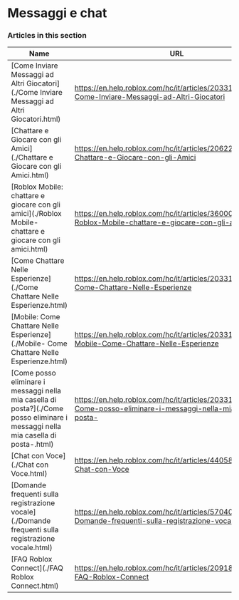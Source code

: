 # Messaggi e chat  
### Articles in this section
Name|URL
-|-
[Come Inviare Messaggi ad Altri Giocatori](./Come Inviare Messaggi ad Altri Giocatori.html) |https://en.help.roblox.com/hc/it/articles/203313610-Come-Inviare-Messaggi-ad-Altri-Giocatori
[Chattare e Giocare con gli Amici](./Chattare e Giocare con gli Amici.html) |https://en.help.roblox.com/hc/it/articles/206224956-Chattare-e-Giocare-con-gli-Amici
[Roblox Mobile: chattare e giocare con gli amici](./Roblox Mobile- chattare e giocare con gli amici.html) |https://en.help.roblox.com/hc/it/articles/360000432483-Roblox-Mobile-chattare-e-giocare-con-gli-amici
[Come Chattare Nelle Esperienze](./Come Chattare Nelle Esperienze.html) |https://en.help.roblox.com/hc/it/articles/203314250-Come-Chattare-Nelle-Esperienze
[Mobile: Come Chattare Nelle Esperienze](./Mobile- Come Chattare Nelle Esperienze.html) |https://en.help.roblox.com/hc/it/articles/203313520-Mobile-Come-Chattare-Nelle-Esperienze
[Come posso eliminare i messaggi nella mia casella di posta?](./Come posso eliminare i messaggi nella mia casella di posta-.html) |https://en.help.roblox.com/hc/it/articles/203313690-Come-posso-eliminare-i-messaggi-nella-mia-casella-di-posta-
[Chat con Voce](./Chat con Voce.html) |https://en.help.roblox.com/hc/it/articles/4405807645972-Chat-con-Voce
[Domande frequenti sulla registrazione vocale](./Domande frequenti sulla registrazione vocale.html) |https://en.help.roblox.com/hc/it/articles/5704050147604-Domande-frequenti-sulla-registrazione-vocale
[FAQ Roblox Connect](./FAQ Roblox Connect.html) |https://en.help.roblox.com/hc/it/articles/20918814627988-FAQ-Roblox-Connect